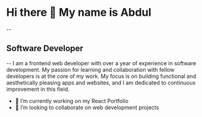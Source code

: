 # Hi there 👋 My name is Abdul
--
## Software Developer
--
I am a frontend web developer with over a year of experience in software development. My passion for learning and collaboration with fellow developers is at the core of my work. My focus is on building functional and aesthetically pleasing apps and websites, and I am dedicated to continuous improvement in this field.

- 🔭 I’m currently working on my React Portfolio
- 👯 I’m looking to collaborate on web development projects

